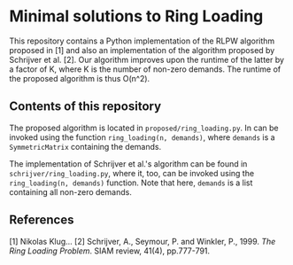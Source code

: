 # Minimal solutions to Ring Loading
This repository contains a Python implementation of the RLPW algorithm proposed in [1]
and also an implementation of the algorithm proposed by Schrijver et al. [2].
Our algorithm improves upon the runtime of the latter by a factor of K, where K is the number of non-zero demands.
The runtime of the proposed algorithm is thus O(n^2).

## Contents of this repository
The proposed algorithm is located in ``proposed/ring_loading.py``.
In can be invoked using the function ``ring_loading(n, demands)``, where `demands` is a `SymmetricMatrix` containing the demands.

The implementation of Schrijver et al.'s algorithm can be found in ``schrijver/ring_loading.py``, where it, too, can be invoked
using the `ring_loading(n, demands)` function. Note that here, `demands` is a list containing all non-zero demands.


## References
[1] Nikolas Klug...
[2] Schrijver, A., Seymour, P. and Winkler, P., 1999. _The Ring Loading Problem_. SIAM review, 41(4), pp.777-791.